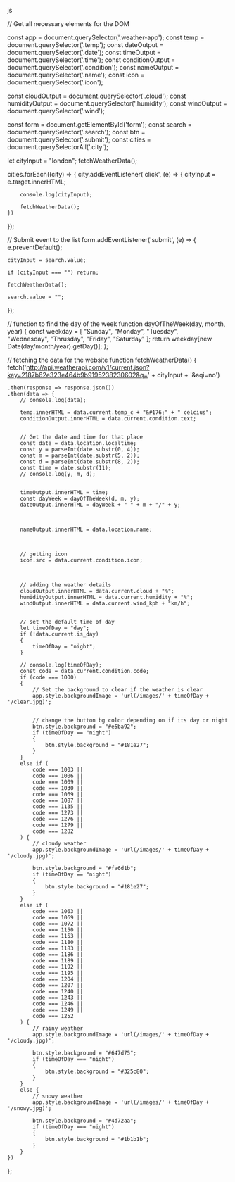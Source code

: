 js

// Get all necessary elements for the DOM

const app = document.querySelector('.weather-app');
const temp = document.querySelector('.temp'); 
const dateOutput = document.querySelector('.date');
const timeOutput = document.querySelector('.time');
const conditionOutput = document.querySelector('.condition');
const nameOutput = document.querySelector('.name');
const icon = document.querySelector('.icon');

const cloudOutput = document.querySelector('.cloud');
const humidityOutput = document.querySelector('.humidity');
const windOutput = document.querySelector('.wind');

const form = document.getElementById('form');
const search = document.querySelector('.search');
const btn = document.querySelector('.submit');
const cities = document.querySelectorAll('.city');



let cityInput = "london";
fetchWeatherData();



cities.forEach((city) => {
    city.addEventListener('click', (e) => {
        cityInput = e.target.innerHTML;

        console.log(cityInput);

        fetchWeatherData();
    })
});







// Submit event to the list
form.addEventListener('submit', (e) => {
    e.preventDefault();

    cityInput = search.value;

    if (cityInput === "") return;

    fetchWeatherData();

    search.value = "";
});











// function to find the day of the week
function dayOfTheWeek(day, month, year) {
    const weekday = [
        "Sunday",
        "Monday",
        "Tuesday",        
        "Wednesday",
        "Thrusday",
        "Friday",
        "Saturday"
    ];
    return weekday[new Date(day/month/year).getDay()];
};


// fetching the data for the website
function fetchWeatherData() {
    fetch('http://api.weatherapi.com/v1/current.json?key=2187b62e323e464b9b9195238230602&q=' + cityInput + '&aqi=no')


    .then(response => response.json())
    .then(data => {
        // console.log(data);

        temp.innerHTML = data.current.temp_c + "&#176;" + " celcius"; 
        conditionOutput.innerHTML = data.current.condition.text;


        // Get the date and time for that place
        const date = data.location.localtime;
        const y = parseInt(date.substr(0, 4));
        const m = parseInt(date.substr(5, 2));
        const d = parseInt(date.substr(8, 2));
        const time = date.substr(11);
        // console.log(y, m, d);


        timeOutput.innerHTML = time;
        const dayWeek = dayOfTheWeek(d, m, y);
        dateOutput.innerHTML = dayWeek + " " + m + "/" + y;



        nameOutput.innerHTML = data.location.name;



        // getting icon 
        icon.src = data.current.condition.icon;



        // adding the weather details
        cloudOutput.innerHTML = data.current.cloud + "%";
        humidityOutput.innerHTML = data.current.humidity + "%";
        windOutput.innerHTML = data.current.wind_kph + "km/h";


        // set the default time of day
        let timeOfDay = "day";
        if (!data.current.is_day)
        {
            timeOfDay = "night";
        }

        // console.log(timeOfDay);
        const code = data.current.condition.code;
        if (code === 1000)
        {
            // Set the background to clear if the weather is clear
            app.style.backgroundImage = 'url(/images/' + timeOfDay + '/clear.jpg)';


            // change the button bg color depending on if its day or night
            btn.style.background = "#e5ba92";
            if (timeOfDay == "night")
            {
                btn.style.background = "#181e27";
            }
        }
        else if (
            code === 1003 ||
            code === 1006 ||
            code === 1009 ||
            code === 1030 ||
            code === 1069 ||
            code === 1087 ||
            code === 1135 ||
            code === 1273 ||
            code === 1276 || 
            code === 1279 ||
            code === 1282
        ) {
            // cloudy weather
            app.style.backgroundImage = 'url(/images/' + timeOfDay + '/cloudy.jpg)';

            btn.style.background = "#fa6d1b";
            if (timeOfDay == "night")
            {
                btn.style.background = "#181e27";
            }
        }
        else if (
            code === 1063 ||
            code === 1069 ||
            code === 1072 ||
            code === 1150 ||
            code === 1153 ||
            code === 1180 ||
            code === 1183 ||
            code === 1186 ||
            code === 1189 ||
            code === 1192 ||
            code === 1195 ||
            code === 1204 ||
            code === 1207 ||
            code === 1240 ||
            code === 1243 ||
            code === 1246 ||
            code === 1249 ||
            code === 1252
        ) {
            // rainy weather
            app.style.backgroundImage = 'url(/images/' + timeOfDay + '/cloudy.jpg)';

            btn.style.background = "#647d75";
            if (timeOfDay === "night") 
            {
                btn.style.background = "#325c80";
            }
        }
        else {
            // snowy weather
            app.style.backgroundImage = 'url(/images/' + timeOfDay + '/snowy.jpg)';

            btn.style.background = "#4d72aa";
            if (timeOfDay === "night")
            {
                btn.style.background = "#1b1b1b";
            }
        }
    })
};